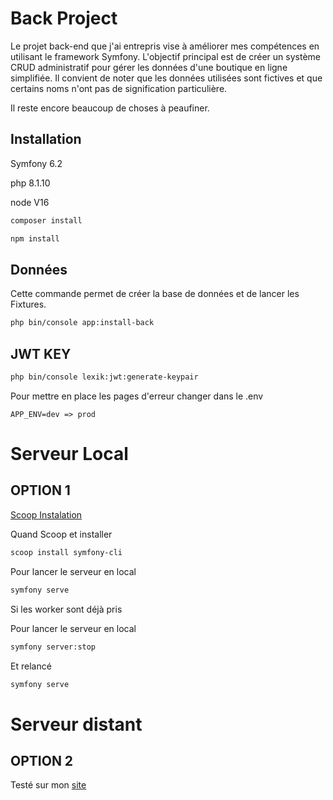 # Back Project

Le projet back-end que j'ai entrepris vise à 
améliorer mes compétences en utilisant le framework Symfony. 
L'objectif principal est de créer un système CRUD administratif 
pour gérer les données d'une boutique en ligne simplifiée. 
Il convient de noter que les données utilisées sont fictives et 
que certains noms n'ont pas de signification particulière.

Il reste encore beaucoup de choses à peaufiner.

## Installation

Symfony 6.2

php 8.1.10

node V16

```bash
composer install
```
```bash
npm install
```
## Données

Cette commande permet de créer la base de données et de lancer les Fixtures. 

```bash
php bin/console app:install-back
```

## JWT KEY

```bash
php bin/console lexik:jwt:generate-keypair
```


Pour mettre en place les pages d'erreur changer dans le .env
```
APP_ENV=dev => prod
```

# Serveur Local


## OPTION 1
[Scoop Instalation](https://scoop.sh/)

Quand Scoop et installer

```bash
scoop install symfony-cli
```


Pour lancer le serveur en local
```bash
symfony serve
```

Si les worker sont déjà pris

Pour lancer le serveur en local

```bash
symfony server:stop
```

Et relancé
```bash
symfony serve
```
# Serveur distant
## OPTION 2

Testé sur mon [site](http://sudreflorian.fr)